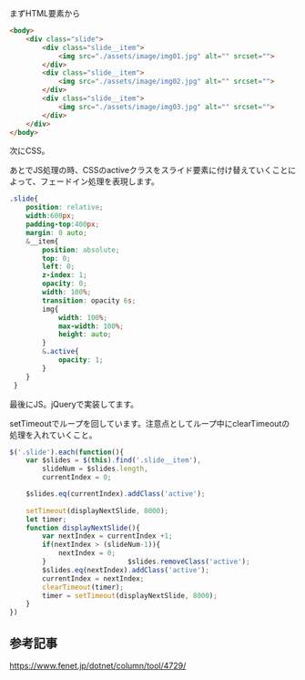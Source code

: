 まずHTML要素から

```html
<body>
    <div class="slide">
        <div class="slide__item">
            <img src="./assets/image/img01.jpg" alt="" srcset="">
        </div>
        <div class="slide__item">
            <img src="./assets/image/img02.jpg" alt="" srcset="">
        </div>
        <div class="slide__item">
            <img src="./assets/image/img03.jpg" alt="" srcset="">
        </div>
    </div>
</body>
```

次にCSS。

あとでJS処理の時、CSSのactiveクラスをスライド要素に付け替えていくことによって、フェードイン処理を表現します。

```scss
.slide{
	position: relative;
	width:600px;
	padding-top:400px;
	margin: 0 auto;
	&__item{
		position: absolute;
		top: 0;
		left: 0;
		z-index: 1;
		opacity: 0;
		width: 100%;
		transition: opacity 6s;
		img{
			width: 100%;
			max-width: 100%;
			height: auto;
		}
		&.active{
			opacity: 1;
		}
	}
 }
```

最後にJS。jQueryで実装してます。

setTimeoutでループを回しています。注意点としてループ中にclearTimeoutの処理を入れていくこと。

```javascript
$('.slide').each(function(){
    var $slides = $(this).find('.slide__item'),
        slideNum = $slides.length,
        currentIndex = 0;

    $slides.eq(currentIndex).addClass('active');
    
    setTimeout(displayNextSlide, 8000);
    let timer;
    function displayNextSlide(){
        var nextIndex = currentIndex +1;
        if(nextIndex > (slideNum-1)){
            nextIndex = 0;
        }                    $slides.removeClass('active');
        $slides.eq(nextIndex).addClass('active');
        currentIndex = nextIndex;
        clearTimeout(timer);
        timer = setTimeout(displayNextSlide, 8000);
    }
})
```

## 参考記事
https://www.fenet.jp/dotnet/column/tool/4729/

